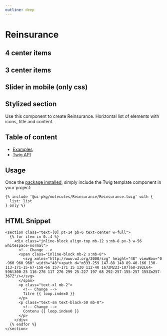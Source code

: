 ```yaml
---
outline: deep
---
```


# Reinsurance <Badges :texts="badges" />

## 4 center items
<PreviewPlayground
  :html="() => import('./stories/app.twig')"
  />

## 3 center items
<PreviewPlayground
  :html="() => import('./stories/app-1.twig')"
  />

## Slider in mobile (only css)
<PreviewPlayground
  :html="() => import('./stories/app-2.twig')"
  />

## Stylized section
<PreviewPlayground
  :html="() => import('./stories/app-3.twig')"
  />

<script setup>
  import pkg from '@studiometa/ui/molecules/Reinsurance/package.json';

  const badges = [`v${pkg.version}`, 'Twig'];
</script>

Use this component to create Reinsurance. Horizontal list of elements with icons, title and content.

## Table of content

- [Examples](./examples.md)
- [Twig API](./twig-api.md)

## Usage

Once the [package installed](/guide/installation/), simply include the Twig template component in your project:

```twig
{% include '@ui-pkg/molecules/Reinsurance/Reinsurance.twig' with {
  list: list
} only %}
```

## HTML Snippet

```
<section class="text-[0] pt-14 pb-6 text-center w-full">
  {% for item in 0..4 %}
    <div class="inline-block align-top mb-12 s:mb-8 px-3 w-56 whitespace-normal">
      <!-- Change -->
      <span class="inline-block mb-2 s:mb-8">
        <svg xmlns="http://www.w3.org/2000/svg" height="48" viewBox="0 -960 960 960" width="48"><path d="m333-259 147-88 148 89-40-166 130-113-171-15-67-158-66 157-171 15 130 112-40 167ZM223-107l68-292L64-596l300-25 116-276 117 276 299 25-227 197 68 292-257-155-257 155Zm257-367Z"/></svg>
      </span>
      <p class="text-xl mb-2">
        <!-- Change -->
        Titre {{ loop.index0 }}
      </p>
      <p class="text-sm text-black-50 mb-0">
        <!-- Change -->
        Contenu {{ loop.index0 }}
      </p>
    </div>
  {% endfor %}
</section>
```
